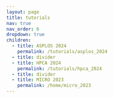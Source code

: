 ```yaml
---
layout: page
title: tutorials 
nav: true
nav_order: 6
dropdown: true
children:
  - title: ASPLOS 2024
    permalink: /tutorials/asplos_2024
  - title: divider
  - title: HPCA 2024
    permalink: /tutorials/hpca_2024
  - title: divider
  - title: MICRO 2023
    permalink: /home/micro_2023
---
```

